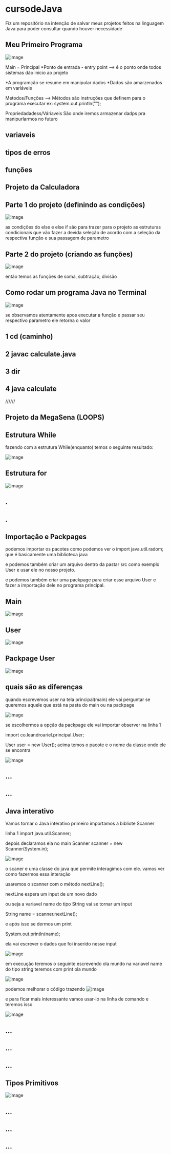 # cursodeJava
Fiz um repositório na intenção de salvar meus projetos feitos na linguagem Java para poder consultar quando houver necessidade


Meu Primeiro Programa
---
![image](https://github.com/leandroyoo/cursodeJava/assets/94478634/b45c294f-5553-417a-9a19-dfe60138917f)


Main = Principal
*Ponto de entrada - entry point --> é o ponto onde todos sistemas dão inicio ao projeto

*A programção se resume em manipular dados 
*Dados são amarzenados em variáveis

Metodos/Funções --> Métodos são instruções que definem para o programa executar 
ex:
system.out.println("");


Propriedadadess/Váriaveis
São onde iremos armazenar dadps pra manipurlarmos no futuro


variaveis
---


tipos de erros
---

funções
---

Projeto da Calculadora
---





Parte 1 do projeto (definindo as condições)
-----
![image](https://github.com/leandroyoo/cursodeJava/assets/94478634/9c41d20c-21b6-403a-9597-f6605f6cc148)




as  condições do else e  else if são para trazer para o projeto as estruturas condicionais que vão fazer a devida seleção de acordo com a seleção da respectiva função e sua passagem de parametro 

Parte 2 do projeto (criando as funções)
----
![image](https://github.com/leandroyoo/cursodeJava/assets/94478634/7fa2a9a5-c396-4721-b5f8-9d034630c220)

então temos as funções de soma, subtração, divisão


Como rodar um programa Java no Terminal
---------



![image](https://github.com/leandroyoo/cursodeJava/assets/94478634/29907eba-1c3e-4bd1-a81f-606918d4d7d6)

se observamos atentamente apos executar a função e passar seu respectivo parametro ele retorna o valor


1 cd (caminho)
------
2 javac calculate.java
------
3 dir
------
4 java calculate
-------










//////


Projeto da MegaSena (LOOPS)
----
Estrutura While
----
fazendo com a estrutura While(enquanto) temos o seguinte resultado:

![image](https://github.com/leandroyoo/cursodeJava/assets/94478634/ffaa6e5c-96c6-4d79-9d3a-5afd69f64e8c)







Estrutura for
---
![image](https://github.com/leandroyoo/cursodeJava/assets/94478634/04efacc8-4144-4496-97e1-47048989badf)



.
----

.
----



Importação e Packpages
-----
podemos importar os pacotes como podemos ver o import java.util.radom; 
que é basicamente uma biblioteca java


e podemos também criar um arquivo dentro da pastar src como exemplo User e usar ele no nosso projeto.

e podemos também criar uma packpage para criar esse arquivo User e fazer a importação dele no programa principal.


Main
---
![image](https://github.com/leandroyoo/cursodeJava/assets/94478634/05dd4c6c-250c-4d86-80ae-9fc02aef0c5a)


User
---
![image](https://github.com/leandroyoo/cursodeJava/assets/94478634/b17f9702-1656-4301-953e-001958e1bebe)



Packpage User
--
![image](https://github.com/leandroyoo/cursodeJava/assets/94478634/5202c1ac-ec86-4159-948b-019279ebe897)

quais são as diferenças
--
quando escrevemos user na tela principal(main) ele vai perguntar se queremos aquele que está na pasta do main ou na packpage

![image](https://github.com/leandroyoo/cursodeJava/assets/94478634/d555ef73-55b3-4b2b-a6ce-feeac1447397)

se escolhermos a opção da packpage ele vai importar observer na linha 1 

import co.leandroariel.principal.User;

User user = new User();
acima temos o pacote e o nome da classe onde ele se encontra

![image](https://github.com/leandroyoo/cursodeJava/assets/94478634/e030156b-41bf-430b-9a63-53850b9ba003)



...
---

...
---


Java interativo
----
Vamos tornar o Java interativo primeiro importamos a bibliote Scanner

linha 1 
import  java.util.Scanner;

depois declaramos ela no main 
    Scanner scanner = new Scanner(System.in);

![image](https://github.com/leandroyoo/cursodeJava/assets/94478634/30724166-c71f-43d3-a3d1-1c409a0cf620)


o scaner e uma classe do java que permite interagimos com ele.
vamos ver como fazermos essa interação 



usaremos o scanner com o método nextLine();

nextLine espera um input de um novo dado

ou seja a variavel  name do tipo String  vai se tornar um input

   String name =  scanner.nextLine();

e após isso se dermos um print 

  System.out.println(name);

ela vai escrever o dados que foi inserido nesse input

![image](https://github.com/leandroyoo/cursodeJava/assets/94478634/326847c2-40f1-4b6c-af67-ec9ca9885b85)



em execução teremos o seguinte 
escrevendo ola mundo na variavel name do tipo string teremos com print ola mundo

![image](https://github.com/leandroyoo/cursodeJava/assets/94478634/76df1db7-91ea-431f-b4f2-27debd117627)



podemos melhorar o código trazendo
![image](https://github.com/leandroyoo/cursodeJava/assets/94478634/72d806fa-b4c4-439c-af01-6ff915b79aea)




e para ficar mais interessante vamos usar-lo na linha de comando e teremos isso 

![image](https://github.com/leandroyoo/cursodeJava/assets/94478634/eeb14548-c670-4c2b-b225-98c2d720efa1)

...
----
...
---
...
---

Tipos Primitivos
-----
![image](https://github.com/leandroyoo/cursodeJava/assets/94478634/da8394a6-1cb5-48d1-83db-363b152b57b0)

...
----
...
---
...
----









